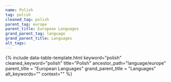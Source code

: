 ```yaml
---
name: Polish
tag: polish
cleaned_tag: polish
parent_tag: europe
parent_title: European Languages
grand_parent_tag: language
grand_parent_title: Languages
alt_tags: 
---
```


{% include data-table-template.html 
  keyword="polish" 
  cleaned_keyword="polish" 
  title="Polish"
  ancestor_path="language/europe" 
  parent_title = "European Languages"
  grand_parent_title = "Languages"
  alt_keywords=""
  context=""
%}

